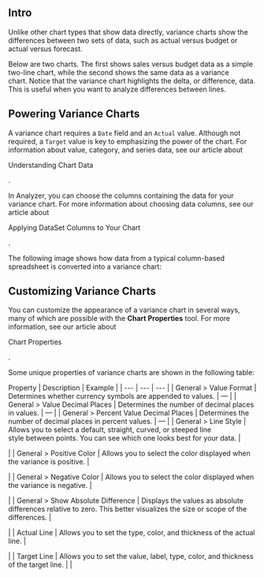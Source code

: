 

Intro
-------

Unlike other chart types that show data directly, variance charts show the differences between two sets of data, such as actual versus budget or actual versus forecast.


 Below are two charts. The first shows sales versus budget data as a simple two-line chart, while the second shows the same data as a variance chart. Notice that the variance chart highlights the delta, or difference, data. This is useful when you want to analyze differences between lines.


 Powering Variance Charts
--------------------------

A variance chart requires a `Date` field and an `Actual` value. Although not required, a `Target` value is key to emphasizing the power of the chart. For information about value, category, and series data, see our article about

Understanding Chart Data

.


 In Analyzer, you can choose the columns containing the data for your variance chart. For more information about choosing data columns, see our article about

Applying DataSet Columns to Your Chart

.


 The following image shows how data from a typical column-based spreadsheet is converted into a variance chart:

Customizing Variance Charts
-----------------------------

You can customize the appearance of a variance chart in several ways, many of which are possible with the
 **Chart Properties**
 tool. For more information, see our article about

Chart Properties

.


 Some unique properties of variance charts are shown in the following table:


 Property
  |
 Description
  |
 Example
  |
| --- | --- | --- |
|
 General > Value Format
  |
 Determines whether currency symbols are appended to values.
  |
 —
  |
|
 General > Value Decimal Places
  |
 Determines the number of decimal places in values.
  |
 —
  |
|
 General > Percent Value Decimal Places
  |
 Determines the number of decimal places in percent values.
  |
 —
  |
|
 General > Line Style
  |
 Allows you to select a default, straight, curved, or steeped line style between points. You can see which one looks best for your data.
  |

|
|
 General > Positive Color
  |
 Allows you to select the color displayed when the variance is positive.
  |

|
|
 General > Negative Color
  |
 Allows you to select the color displayed when the variance is negative.
  |

|
|
 General > Show Absolute Difference
  |
 Displays the values as absolute differences relative to zero. This better visualizes the size or scope of the differences.
  |

|
|
 Actual Line
  |
 Allows you to set the type, color, and thickness of the actual line.
  |

|
|
 Target Line
  |
 Allows you to set the value, label, type, color, and thickness of the target line.
  |  |


